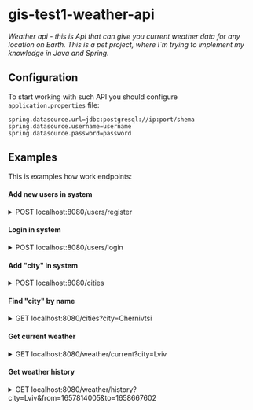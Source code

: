 # gis-test1-weather-api
*Weather api - this is Api that can give you current weather data for any location on Earth. This is a pet project, where I`m trying to implement my knowledge in Java and Spring.*

## Configuration
To start working with such API you should configure `application.properties` file:

````
spring.datasource.url=jdbc:postgresql://ip:port/shema
spring.datasource.username=username
spring.datasource.password=password
````

## Examples 
This is examples how work endpoints:

#### Add new users in system
<details>
  <summary>POST localhost:8080/users/register</summary>
  
-------------------------------------  
Request body:
  
``` json
{
    "username":"username",
    "password": "password"
}
```

Response body:  
````
You successfully added user
````
-------------------------------------
</details>

#### Login in system
<details>
  <summary>POST localhost:8080/users/login</summary>
  
-------------------------------------  
Request body:
  
``` json
{
    "username":"username",
    "password": "password"
}
```

Response body:  
````
eyJhbGciOiJIUzI1NiJ9.eyJzdWIiOiJ1c2VybmFtZSIsImV4cCI6MTY1ODkxMzE5MiwiaWF0IjoxNjU4OTA5NTkyfQ.A1OKGBJwlPdaoAzj7DjdOepwMvTBr8tGO-kMr0_7ZFU
````
-------------------------------------
</details>

</details>

#### Add "city" in system
<details>
  <summary>POST localhost:8080/cities</summary>
  
-------------------------------------  
Request body:
  
``` json
{
    "name": "Chernivtsi",
    "longitude": 25.935837,
    "latitude": 48.292079
}
```

Response body:  
````json
{
    "id": 18,
    "name": "Chernivtsi",
    "longitude": 25.935837,
    "latitude": 48.292079
}
````
-------------------------------------
</details>

</details>

#### Find "city" by name
<details>
  <summary>GET localhost:8080/cities?city=Chernivtsi</summary>
  
-------------------------------------  

Response body:  
````json
{
    "id": 18,
    "name": "Chernivtsi",
    "longitude": 25.935837,
    "latitude": 48.292079
}
````
-------------------------------------
</details>

</details>

#### Get current weather
<details>
  <summary>GET localhost:8080/weather/current?city=Lviv</summary>
  
-------------------------------------  

Add token in request header: 

![image](https://user-images.githubusercontent.com/85901740/181200700-21ae84d6-2eee-46d4-9ea3-f0cb510007d8.png)
![image](https://user-images.githubusercontent.com/85901740/181200749-53520875-d04a-483b-acc7-e4b356c1f28d.png)


Response body:  
````json
{
    "temp": 20.58,
    "feelsLike": 20.42,
    "tempMin": 20.58,
    "tempMax": 20.58,
    "pressure": 1014.0,
    "humidity": 66.0,
    "windSpeed": 3.36,
    "windDegree": 307.0,
    "timestamp": 1658908801
}
````
-------------------------------------
</details>

</details>

#### Get weather history
<details>
  <summary>GET localhost:8080/weather/history?city=Lviv&from=1657814005&to=1658667602</summary>
  
-------------------------------------  

Add token in request header: 

![image](https://user-images.githubusercontent.com/85901740/181200700-21ae84d6-2eee-46d4-9ea3-f0cb510007d8.png)
![image](https://user-images.githubusercontent.com/85901740/181200749-53520875-d04a-483b-acc7-e4b356c1f28d.png)


Response body:  
````json
[
    {
        "temp": 24.96,
        "feelsLike": 25.0,
        "tempMin": 24.96,
        "tempMax": 24.96,
        "pressure": 1013.0,
        "humidity": 57.0,
        "windSpeed": 1.91,
        "windDegree": 295.0,
        "timestamp": 1657814363
    },
    {
        "temp": 23.17,
        "feelsLike": 23.34,
        "tempMin": 23.17,
        "tempMax": 23.17,
        "pressure": 1016.0,
        "humidity": 69.0,
        "windSpeed": 6.04,
        "windDegree": 315.0,
        "timestamp": 1658660316
    },
    {
        "temp": 23.24,
        "feelsLike": 23.24,
        "tempMin": 23.24,
        "tempMax": 23.24,
        "pressure": 1016.0,
        "humidity": 62.0,
        "windSpeed": 5.36,
        "windDegree": 321.0,
        "timestamp": 1658667391
    }
]
````
-------------------------------------
</details>
